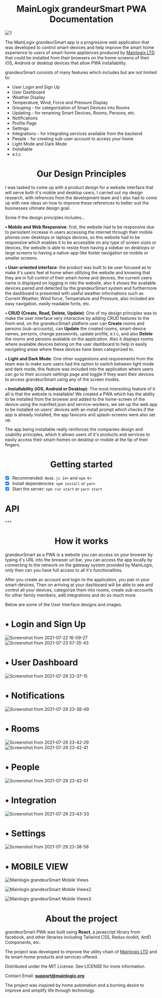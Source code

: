 <h1 align='center'>MainLogix grandeurSmart PWA Documentation</h1>

![1](https://user-images.githubusercontent.com/64613243/127857570-c6c6f3c9-f4b4-43fa-b8f6-6b5a2e0e541a.png)

The MainLogix grandeurSmart app is a progressive web application that was developed to control smart-devices and help improve the smart home experience to users of smart-home appliances produced by <a href='https://mainlogix.org/'>Mainlogix LTD</a> that could be installed from their browsers on the home-screens of their iOS, Android or desktop devices that allow PWA installability.

grandeurSmart consists of many features which includes but are not limited to:

<ul>
  <li>User Login and Sign Up</li>
  <li>User Dashboard</li>
  <li>Weather Display</li>
  <li>Temperature, Wind, Force and Pressure Display</li>
  <li>Grouping - for categorization of Smart Devices into Rooms</li>
  <li>Updating - for renaming Smart Devices, Rooms, Persons, etc.</li>
  <li>Notifications</li>
  <li>Profile Page</li>
  <li>Settings</li>
  <li>Integrations - for integrating services available from the backend</li>
  <li>People - for creating sub-user account to access your home</li>
  <li>Light Mode and Dark Mode</li>
  <li>Installable</li>
  <li>e.t.c</li>
</ul>

<h1 align='center'>Our Design Principles</h1>

I was tasked to come up with a product design for a website interface that will serve both it's mobile and desktop users, I carried out my design research, with refrences from the development team and I also had to come up with new ideas on how to improve these references to better suit the businesses ultimate design goal.

Some if the design principles includes...

**• Mobile and Web Responsive**: first, the website had to be responsive due to persistent increase in users accessing the internet through their mobile phones over desktops or laptops devices, so this website had to be responsive which enables it to be accessible on any type of screen sizes or devices, the website is able to resize from having a sidebar on desktops or large screens to having a native-app-like footer navigation on mobile or smaller screens.

**• User-oriented interface**: the product was built to be user focused as to make it's users feel at home when utilizing the website and knowing that they are in full control of their smart-home and devices, the current users name is displayed on logging in into the website, also it shows the available devices paired and detected by the grandeurSmart system and furthermore the dashboard is presented with useful weather informations such as Current Weather, Wind force, Temperature and Pressure, also included are easy navigation, easily readable fonts, etc.


**• CRUD (Create, Read, Delete, Update)**: One of my design principles was to make the user interface very interactive by adding CRUD features to the front-end, on the grandeurSmart platform user can **Create** rooms and persons (sub-accounts), can **Update** the created rooms, smart-device names, persons, change passwords, update profile, e.t.c, and also **Delete** the rooms and persons available on the application. Also it displays rooms where available devices belong on the user dashboard to help in easily navigating areas where these devices have been categorized to.

**• Light and Dark Mode**: One other suggestions and requirements from the team was to make sure users had the option to switch between light mode and dark mode, this feature was included into the application where users can go to their account settings page and toggle if they want their devices to access grandeurSmart using any of the screen modes.

**• Installability (iOS, Android or Desktop)**: The most interesting feature of it all is that the website is installable! We created a PWA which has the ability to be installed from the browser and added to the home-screen of the device using the manifest.json and service-workers, we set-up the web app to be installed on users' devices with an install prompt which checks if the app is already installed, the app favicons and splash-screens were also set up.

The app being installable really reinforces the companies design and usability principles, which it allows users of it's products and services to easily access their smart-homes on desktop or mobile at the tip of their fingers.

<h1 align='center'>Getting started</h1>

- [x] Recommended: `Node.js 14+` and `npm 6+`
- [x] Install dependencies: `npm install` or `yarn`
- [x] Start the server: `npm run start` or `yarn start`

<h1>API </h1>

`•••`


<h1 align='center'>How it works</h1>

grandeurSmart as a PWA is a website you can access on your browser by typing it's URL into the browser url bar, you can access the app locally by connecting to the network on the gateway system provided by MainLogix, only then can you have full access to all it's functionalities.

After you create an account and login to the application, you pair in your smart-devices, Then on arriving at your dashboard will be able to see and control all your devices, categorize them into rooms, create sub-accounts for other family members, add integrations and do so much more.

Below are some of the User Interface designs and images.

<h1 >• Login and Sign Up</h1>

![Screenshot from 2021-07-22 16-09-27](https://user-images.githubusercontent.com/64613243/127873079-6a636d0d-0b35-4605-a496-23956e3b5819.png)
![Screenshot from 2021-07-23 07-35-43](https://user-images.githubusercontent.com/64613243/127873093-0afbd521-82ce-4af1-8373-11403e584f03.png)


<h1 >• User Dashboard</h1>

![Screenshot from 2021-07-29 23-37-15](https://user-images.githubusercontent.com/64613243/127876971-d55e39c8-4355-4e73-9047-64bb329ed589.png)


<h1 >• Notifications</h1>

![Screenshot from 2021-07-29 23-38-49](https://user-images.githubusercontent.com/64613243/127873572-af3a8071-1d02-4cb7-ba6f-845794b82b08.png)

<h1 >• Rooms</h1>

![Screenshot from 2021-07-29 23-42-29](https://user-images.githubusercontent.com/64613243/127874025-4ddbd016-5019-4fc7-9541-b6549a753e79.png)
![Screenshot from 2021-07-29 23-42-41](https://user-images.githubusercontent.com/64613243/127874250-69950a8c-7a4c-46a1-8762-988bbe60727b.png)

<h1 >• People</h1>

![Screenshot from 2021-07-29 23-42-01](https://user-images.githubusercontent.com/64613243/127878950-f77a4863-461b-4d9f-80d6-725814e6da11.png)


<h1 >• Integration</h1>

![Screenshot from 2021-07-29 23-43-33](https://user-images.githubusercontent.com/64613243/127878981-12faf44b-b525-4322-9c5d-f8c3c6f070f2.png)


<h1 >• Settings</h1>

![Screenshot from 2021-07-29 23-38-56](https://user-images.githubusercontent.com/64613243/127879065-b23232f0-818d-41c2-97b5-8ea02fff728f.png)


<h1 >• MOBILE VIEW</h1>

![Mainlogix grandeurSmart Mobile Views](https://user-images.githubusercontent.com/64613243/128128749-d70697f5-a0e9-4402-9f51-3585cb497fbe.png)

![Mainlogix grandeurSmart Mobile Views2](https://user-images.githubusercontent.com/64613243/128128765-59919e64-c44a-48d2-aec2-3a226b215f57.png)

![Mainlogix grandeurSmart Mobile Views3](https://user-images.githubusercontent.com/64613243/128128777-0794c523-1e4d-4e40-8629-161040bf2ad3.png)



<h1 align='center'>About the project</h1>

grandeurSmart PWA was built using **React**, a javascript library from facebook, and other libraries including Tailwind CSS, Redux-toolkit, AntD Components, etc. 

The project was developed to improve the utility chain of <a href='https://mainlogix.org/'>Mainlogix LTD</a> and its smart-home products and services offered.

Distributed under the MIT License. See LICENSE for more information.

Contact Email: **support@mainlogix.org**

The project was inspired by home automation and a burning desire to improve and simplify life through technology.
